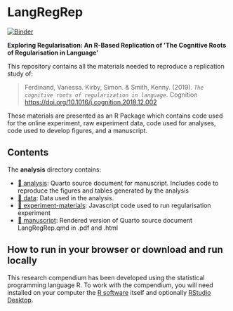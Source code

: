 # LangRegRep
[![Binder](https://mybinder.org/badge_logo.svg)](https://mybinder.org/v2/gh///master?urlpath=rstudio)

**Exploring Regularisation: An R-Based Replication of 'The 
Cognitive Roots of Regularisation in Language'**

This repository contains all the materials needed to reproduce a
replication study of:

> Ferdinand, Vanessa. Kirby, Simon. & Smith, Kenny. (2019).
> *`The cognitive roots of regularization in language`*. Cognition
> <https://doi.org/10.1016/j.cognition.2018.12.002>

These materials are presented as an R Package which contains code used
for the online experiment, raw experiment data, code used for analyses,
code used to develop figures, and a manuscript.

## Contents

The **analysis** directory contains:

-   [:file_folder: analysis](/analysis): Quarto source document for
    manuscript. Includes code to reproduce the figures and tables
    generated by the analysis
-   [:file_folder: data](/data): Data used in the analysis.
-   [:file_folder: experiment-materials](/experiment-materials):
    Javascript code used to run regularisation experiment
-   [:file_folder: manuscript](/manuscript): Rendered version of Quarto
    source document LangRegRep.qmd in .pdf and .html

## How to run in your browser or download and run locally

This research compendium has been developed using the statistical
programming language R. To work with the compendium, you will need
installed on your computer the [R
software](https://cloud.r-project.org/) itself and optionally [RStudio
Desktop](https://rstudio.com/products/rstudio/download/).
